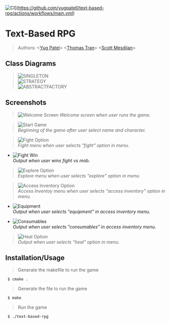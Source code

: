 ![CI](https://github.com/yugpatell/text-based-rpg/actions/workflows/main.yml/badge.svg)](https://github.com/yugpatell/text-based-rpg/actions/workflows/main.yml)
# Text-Based RPG

 > Authors: \<[Yug Patel](https://github.com/yugpatell)\>  \<[Thomas Tran](https://github.com/TimusTrun)\> \<[Scott Mesdjian](https://github.com/scottmez)\> 

 ## Class Diagrams
> ![SINGLETON](https://user-images.githubusercontent.com/57920851/101395658-1c326980-387f-11eb-9103-0b3d2992b1c1.png)  
> ![STRATEGY](https://user-images.githubusercontent.com/57920851/101395681-23f20e00-387f-11eb-89ff-57e815ce1d4a.png)  
> ![ABSTRACTFACTORY](https://user-images.githubusercontent.com/57920851/101395603-07ee6c80-387f-11eb-8b4c-980831c16486.png)  

 
  ## Screenshots
 
 > ![Welcome Screen](https://user-images.githubusercontent.com/57920851/101397482-982db100-3881-11eb-976a-76303980bb7d.PNG)
   *Welcome screen when user runs the game.*
 
 > ![Start Game](https://user-images.githubusercontent.com/57920851/101397561-b398bc00-3881-11eb-8afa-9bd2187af252.PNG)  
  *Beginning of the game after user select name and character.*
  
 > ![Fight Option](https://user-images.githubusercontent.com/57920851/101397623-ca3f1300-3881-11eb-8af8-87192c3f96eb.PNG)  
    *Fight menu when user selects "fight" option in menu.*  
    
  -  ![Fight Win](https://user-images.githubusercontent.com/57920851/101397677-dc20b600-3881-11eb-9d90-4b754a157ddc.PNG)  
     *Output when user wins fight vs mob.*  
    
> ![Explore Option](https://user-images.githubusercontent.com/57920851/101397779-fe1a3880-3881-11eb-876d-ec77ebf1fa9f.PNG)  
 *Explore menu when user selects "explore" option in menu.*
   
> ![Access Inventory Option](https://user-images.githubusercontent.com/57920851/101397869-1e49f780-3882-11eb-96d4-81ff475bc952.PNG)  
 *Access Inventoy menu when user selects "access inventory" option in menu.*

   - ![Equipment](https://user-images.githubusercontent.com/57920851/101398062-649f5680-3882-11eb-8c70-ff764faf862c.PNG)  
     *Output when user selects "equipment" in access inventory menu.*
    
   - ![Consumables](https://user-images.githubusercontent.com/57920851/101398152-7ed93480-3882-11eb-9ece-9900aa9be184.PNG)  
     *Output when user selects "consumables" in access inventory menu.*
   
> ![Heal Option](https://user-images.githubusercontent.com/57920851/101397849-168a5300-3882-11eb-95c4-c1fd07f34923.PNG)  
  *Output when user selects "heal" option in menu.* 

 ## Installation/Usage
 > Generate the makefile to run the game
 
     $ cmake .
  
 > Generate the file to run the game
 
     $ make
     
 > Run the game
     
     $ ./text-based-rpg
     

